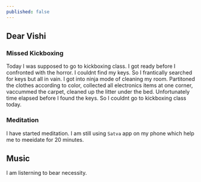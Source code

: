 ```yaml
---
published: false
---
```

## Dear Vishi

### Missed Kickboxing

Today I was supposed to go to kickboxing class. I got ready before I confronted with the horror. I couldnt find my keys. So I frantically searched for keys but all in vain. I got into ninja mode of cleaning my room. Partitoned the clothes according to color, collected all electronics items at one corner, vaccummed the carpet, cleaned up the litter under the bed. Unfortunately time elapsed before I found the keys. So I couldnt go to kickboxing class today.  

### Meditation 

I have started meditation. I am still using `Satva` app on my phone which help me to meeidate for 20 minutes.

## Music

I am listerning to bear necessity.
